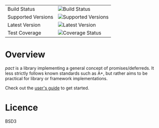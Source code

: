 |                    |                                                                                                       |
| ------------------ | ----------------------------------------------------------------------------------------------------- |
| Build Status       | ![Build Status](https://github.com/getslash/pact/actions/workflows/main.yml/badge.svg?branch=develop) |
| Supported Versions | ![Supported Versions](https://img.shields.io/pypi/pyversions/pact.svg)                                |
| Latest Version     | ![Latest Version](https://img.shields.io/pypi/v/pact.svg)                                             |
| Test Coverage      | ![Coverage Status](https://coveralls.io/repos/getslash/pact/badge.svg?branch=master&service=github)   |

# Overview

_pact_ is a library implementing a general concept of promises/deferreds. It less strictly follows known standards such as A+, but rather aims to be practical for library or framework implementations.

Check out the [user's guide](http://pact.readthedocs.org/en/latest/user_guide.html) to get started.

# Licence

BSD3
